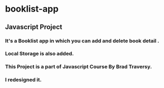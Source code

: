 # booklist-app
## Javascript Project
### It's a Booklist app in which you can add and delete book detail .
### Local Storage is also added.
### This Project is a part of Javascript Course By Brad Traversy.
### I redesigned it.

